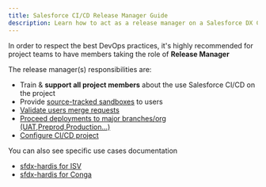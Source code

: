```yaml
---
title: Salesforce CI/CD Release Manager Guide
description: Learn how to act as a release manager on a Salesforce DX CI/CD Project
---
```

<!-- markdownlint-disable MD013 -->

In order to respect the best DevOps practices, it's highly recommended for project teams to have members taking the role of **Release Manager**

The release manager(s) responsibilities are:

- Train & **support all project members** about the use Salesforce CI/CD on the project
- Provide [source-tracked sandboxes](salesforce-ci-cd-create-new-task.md#pre-requisites-sandbox) to users
- [Validate users merge requests](salesforce-ci-cd-validate-merge-request.md)
- [Proceed deployments to major branches/org (UAT,Preprod,Production...)](salesforce-ci-cd-deploy-major-branches.md)
- [Configure CI/CD project](salesforce-ci-cd-config-home.md)

You can also see specific use cases documentation

- [sfdx-hardis for ISV](salesforce-ci-cd-packaging.md)
- [sfdx-hardis for Conga](salesforce-ci-cd-conga.md)